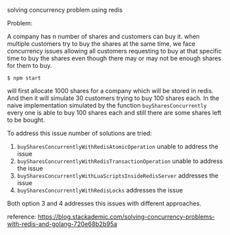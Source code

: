 solving concurrency problem using redis

Problem:

A company has n number of shares and customers can buy it. when multiple customers try to buy the
shares at the same time, we face concurrency issues allowing all customers requesting to buy at that specific time
to buy the shares even though there may or may not be enough shares for them to buy.

```
$ npm start
```

will first allocate 1000 shares for a company which will be stored in redis.
And then it will simulate 30 customers trying to buy 100 shares each. In the naive implementation
simulated by the function `buySharesConcurrently` every one is able to buy 100 shares each and still there
are some shares left to be bought.

To address this issue number of solutions are tried:

1. `buySharesConcurrentlyWithRedisAtomicOperation` unable to address the issue
2. `buySharesConcurrentlyWithRedisTransactionOperation` unable to address the issue
3. `buySharesConcurrentlyWithLuaScriptsInsideRedisServer` addresses the issue
4. `buySharesConcurrentlyWithRedisLocks` addresses the issue

Both option 3 and 4 addresses this issues with different approaches.

reference:
<a href="https://blog.stackademic.com/solving-concurrency-problems-with-redis-and-golang-720e68b2b95a" target="_blank">https://blog.stackademic.com/solving-concurrency-problems-with-redis-and-golang-720e68b2b95a</a>
